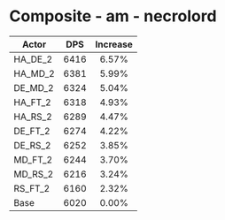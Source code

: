 # Composite - am - necrolord
| Actor | DPS | Increase |
|---|:---:|:---:|
|HA_DE_2|6416|6.57%|
|HA_MD_2|6381|5.99%|
|DE_MD_2|6324|5.04%|
|HA_FT_2|6318|4.93%|
|HA_RS_2|6289|4.47%|
|DE_FT_2|6274|4.22%|
|DE_RS_2|6252|3.85%|
|MD_FT_2|6244|3.70%|
|MD_RS_2|6216|3.24%|
|RS_FT_2|6160|2.32%|
|Base|6020|0.00%|
